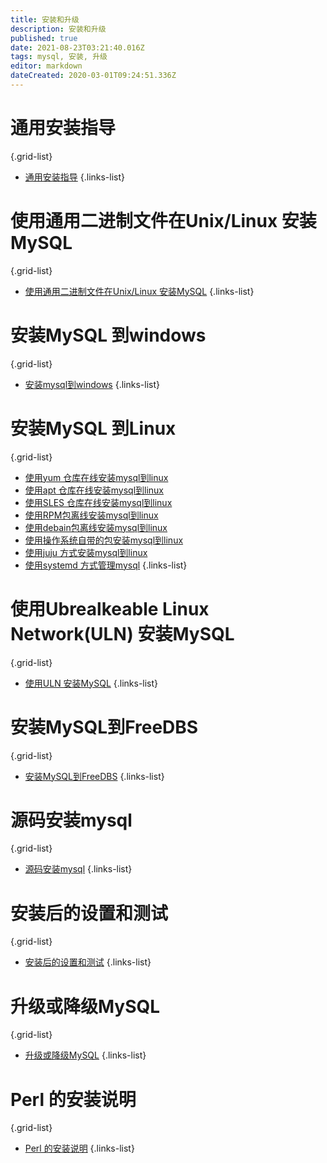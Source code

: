 ```yaml
---
title: 安装和升级
description: 安装和升级
published: true
date: 2021-08-23T03:21:40.016Z
tags: mysql, 安装, 升级
editor: markdown
dateCreated: 2020-03-01T09:24:51.336Z
---
```


# 通用安装指导
{.grid-list}
- [通用安装指导](/zh/mysql/安装和升级/通用安装指导)
{.links-list}
# 使用通用二进制文件在Unix/Linux 安装MySQL
{.grid-list}
- [使用通用二进制文件在Unix/Linux 安装MySQL](/zh/mysql/安装和升级/使用通用二进制文件在unixlinux安装MySQL)
{.links-list}
# 安装MySQL 到windows
{.grid-list}
- [安装mysql到windows](/zh/mysql/安装和升级/安装mysql到windows)
{.links-list}
# 安装MySQL 到Linux
{.grid-list}
- [使用yum 仓库在线安装mysql到linux](/zh/mysql/安装和升级/使用yum仓库在线安装mysql到linux)
- [使用apt 仓库在线安装mysql到linux](/zh/mysql/安装和升级/使用apt仓库在线安装mysql到linux)
- [使用SLES 仓库在线安装mysql到linux](/zh/mysql/安装和升级/使用sles仓库在线安装mysql到linux)
- [使用RPM包离线安装mysql到linux](/zh/mysql/安装和升级/使用RPM包离线安装mysql到linux)
- [使用debain包离线安装mysql到linux](/zh/mysql/安装和升级/使用debain包离线安装mysql到linux)
- [使用操作系统自带的包安装mysql到linux](/zh/mysql/安装和升级/使用操作系统自带的包安装mysql到linux)
- [使用juju 方式安装mysql到linux](/zh/mysql/安装和升级/使用juju方式安装mysql到linux)
- [使用systemd 方式管理mysql](/zh/mysql/安装和升级/使用systemd方式管理mysql)
{.links-list}
# 使用Ubrealkeable Linux Network(ULN) 安装MySQL
{.grid-list}
- [使用ULN 安装MySQL](/zh/mysql/安装和升级/使用ULN安装MySQL)
{.links-list}
# 安装MySQL到FreeDBS
{.grid-list}
- [安装MySQL到FreeDBS](/zh/mysql/安装和升级/安装MySQL到FreeDBS)
{.links-list}
# 源码安装mysql
{.grid-list}
- [源码安装mysql](/zh/mysql/安装和升级/源码安装mysql)
{.links-list}
# 安装后的设置和测试
{.grid-list}
- [安装后的设置和测试](/zh/mysql/安装和升级/安装后的设置和测试)
{.links-list}
# 升级或降级MySQL
{.grid-list}
- [升级或降级MySQL](/zh/mysql/安装和升级/升级或降级mysql)
{.links-list}
# Perl 的安装说明
{.grid-list}
- [Perl 的安装说明](/zh/mysql/安装和升级/perl的安装说明)
{.links-list}